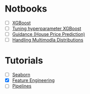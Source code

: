 # Notbooks
- [ ] [XGBoost](https://www.kaggle.com/prashant111/xgboost-k-fold-cv-feature-importance)
- [ ] [Tuning hyperparameter XGBoost](https://www.kaggle.com/prashant111/a-guide-on-xgboost-hyperparameters-tuning)
- [ ] [Guidance (House Price Prediction)](https://www.kaggle.com/pmarcelino/comprehensive-data-exploration-with-python/notebook)
- [ ] [Handling Multimodla Distributions](https://www.kaggle.com/iamleonie/handling-multimodal-distributions-fe-techniques)

# Tutorials
- [ ] [Seaborn](https://www.kaggle.com/learn/data-visualization)
- [x] [Feature Engineering](https://www.kaggle.com/learn/feature-engineering)
- [ ] [Pipelines](https://www.kaggle.com/alexisbcook/pipelines)